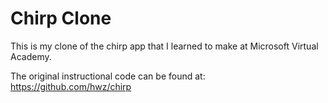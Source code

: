 # Chirp Clone
This is my clone of the chirp app that I learned to make at Microsoft Virtual Academy.

The original instructional code can be found at: https://github.com/hwz/chirp
